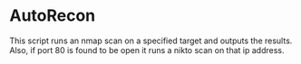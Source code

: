 # AutoRecon
This script runs an nmap scan on a specified target and outputs the results. Also, if port 80 is found to be open it runs a nikto scan on that ip address.
